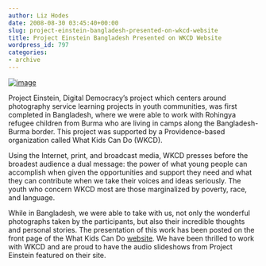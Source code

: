 ```yaml
---
author: Liz Hodes
date: 2008-08-30 03:45:40+00:00
slug: project-einstein-bangladesh-presented-on-wkcd-website
title: Project Einstein Bangladesh Presented on WKCD Website
wordpress_id: 797
categories:
- archive
---
```


[![image](https://s3.amazonaws.com/digidem-www/wp-content/uploads/2008/12/project-einstein-300x108.jpg)](https://s3.amazonaws.com/digidem-www/wp-content/uploads/2008/12/project-einstein.jpg)




Project Einstein, Digital Democracy’s project which centers around photography service learning projects in youth communities, was first completed in Bangladesh, where we were able to work with Rohingya refugee children from Burma who are living in camps along the Bangladesh-Burma border. This project was supported by a Providence-based organization called What Kids Can Do (WKCD).

Using the Internet, print, and broadcast media, WKCD presses before the broadest audience a dual message: the power of what young people can accomplish when given the opportunities and support they need and what they can contribute when we take their voices and ideas seriously. The youth who concern WKCD most are those marginalized by poverty, race, and language.

While in Bangladesh, we were able to take with us, not only the wonderful photographs taken by the participants, but also their incredible thoughts and personal stories. The presentation of this work has been posted on the front page of the What Kids Can Do [website](http://www.whatkidscando.org). We have been thrilled to work with WKCD and are proud to have the audio slideshows from Project Einstein featured on their site.
